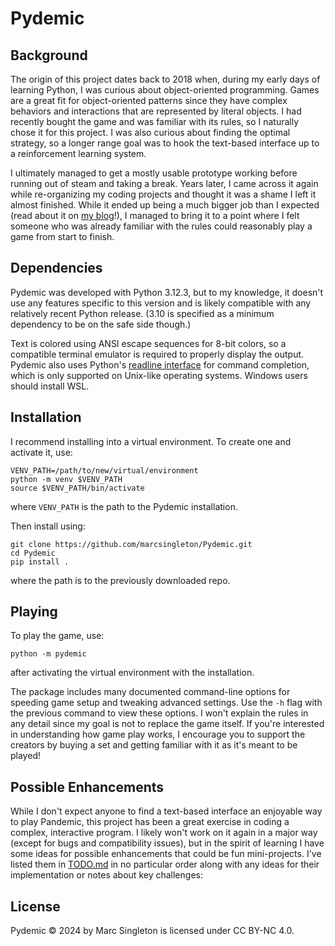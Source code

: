 # Pydemic

## Background
The origin of this project dates back to 2018 when, during my early days of learning Python, I was curious about object-oriented programming. Games are a great fit for object-oriented patterns since they have complex behaviors and interactions that are represented by literal objects. I had recently bought the game and was familiar with its rules, so I naturally chose it for this project. I was also curious about finding the optimal strategy, so a longer range goal was to hook the text-based interface up to a reinforcement learning system.

I ultimately managed to get a mostly usable prototype working before running out of steam and taking a break. Years later, I came across it again while re-organizing my coding projects and thought it was a shame I left it almost finished. While it ended up being a much bigger job than I expected (read about it on [my blog](https://marcsingleton.github.io/posts/pydemic-a-command-line-implementation-of-the-board-game-pandemic/)!), I managed to bring it to a point where I felt someone who was already familiar with the rules could reasonably play a game from start to finish.

## Dependencies
Pydemic was developed with Python 3.12.3, but to my knowledge, it doesn't use any features specific to this version and is likely compatible with any relatively recent Python release. (3.10 is specified as a minimum dependency to be on the safe side though.)

Text is colored using ANSI escape sequences for 8-bit colors, so a compatible terminal emulator is required to properly display the output. Pydemic also uses Python's [readline interface](https://docs.python.org/3/library/readline.html) for command completion, which is only supported on Unix-like operating systems. Windows users should install WSL.

## Installation
I recommend installing into a virtual environment. To create one and activate it, use:

```
VENV_PATH=/path/to/new/virtual/environment
python -m venv $VENV_PATH
source $VENV_PATH/bin/activate
```

where `VENV_PATH` is the path to the Pydemic installation.

Then install using:

```
git clone https://github.com/marcsingleton/Pydemic.git
cd Pydemic
pip install .
```

where the path is to the previously downloaded repo.

## Playing
To play the game, use:

```
python -m pydemic
```

after activating the virtual environment with the installation.

The package includes many documented command-line options for speeding game setup and tweaking advanced settings. Use the `-h` flag with the previous command to view these options. I won't explain the rules in any detail since my goal is not to replace the game itself. If you're interested in understanding how game play works, I encourage you to support the creators by buying a set and getting familiar with it as it's meant to be played!

## Possible Enhancements
While I don't expect anyone to find a text-based interface an enjoyable way to play Pandemic, this project has been a great exercise in coding a complex, interactive program. I likely won't work on it again in a major way (except for bugs and compatibility issues), but in the spirit of learning I have some ideas for possible enhancements that could be fun mini-projects. I've listed them in [TODO.md](./TODO.md) in no particular order along with any ideas for their implementation or notes about key challenges:

## License
Pydemic © 2024 by Marc Singleton is licensed under CC BY-NC 4.0.
